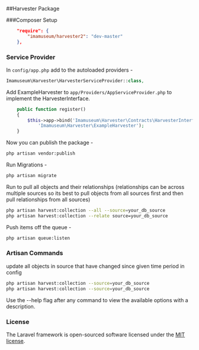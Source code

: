 ##Harvester Package

###Composer Setup
```json
    "require": {
        "imamuseum/harvester2": "dev-master"
    },
```

### Service Provider
In `config/app.php` add to the autoloaded providers -
```php
Imamuseum\Harvester\HarvesterServiceProvider::class,
```

Add ExampleHarvester to `app/Providers/AppServiceProvider.php` to implement the HarvesterInterface.
```php
    public function register()
    {
        $this->app->bind('Imamuseum\Harvester\Contracts\HarvesterInterface',
            'Imamuseum\Harvester\ExampleHarvester');
    }
```

Now you can publish the package -
```sh
php artisan vendor:publish

```

Run Migrations -
```sh
php artisan migrate
```

Run to pull all objects and their relationships (relationships can be across multiple sources so its best to pull objects from all sources first and then pull relationships from all sources)
```sh
php artisan harvest:collection --all --source=your_db_source
php artisan harvest:collection --relate source=your_db_source
```

Push items off the queue -
```sh
php artisan queue:listen
```

### Artisan Commands
update all objects in source that have changed since given time period in config
```sh
php artisan harvest:collection --source=your_db_source
php artisan harvest:collection --source=your_db_source
```
Use the --help flag after any command to view the available options with a description.

### License

The Laravel framework is open-sourced software licensed under the [MIT license](http://opensource.org/licenses/MIT).